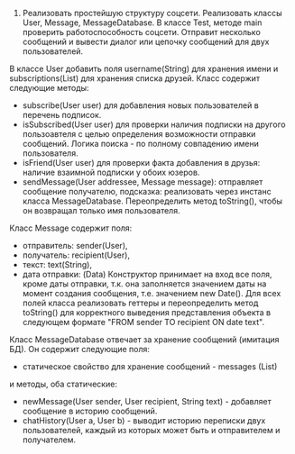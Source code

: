 1) Реализовать простейшую структуру соцсети. 
Реализовать классы User, Message, MessageDatabase.
В классе Test, методе main проверить работоспособность соцсети. Отправит несколько сообщений и вывести
диалог или цепочку сообщений для двух пользователей.

В классе User добавить поля username(String) для хранения имени и subscriptions(List<User>) для хранения списка друзей.
Класс содержит следующие методы:
   * subscribe(User user) для добавления новых пользователей в перечень подписок.
   * isSubscribed(User user) для проверки наличия подписки на другого пользоавтеля с целью
определения возможности отправки сообщений. Логика поиска - по полному совпадению имени пользователя.
   * isFriend(User user) для проверки факта добавления в друзья: наличие взаимной подписки у обоих юзеров.
   * sendMessage(User addressee, Message message): отправляет сообщение получателю, подсказка: реализовать через инстанс класса
MessageDatabase.
Переопределить метод toString(), чтобы он возвращал только имя пользователя.

Класс Message содержит поля: 
   * отправитель: sender(User), 
   * получатель: recipient(User),
   * текст: text(String),
   * дата отправки: (Data)
Конструктор принимает на вход все поля, кроме даты отправки, т.к. она заполняется значением даты на момент создания 
сообщения, т.е. значением new Date().
Для всех полей класса реализовать геттеры 
и переопределить метод toString() для корректного выведения представления объекта в
следующем формате 
 "FROM sender 
 TO recipient
 ON date
 text". 

Класс MessageDatabase отвечает за хранение сообщений (имитация БД).
Он содержит следующие поля:
  * статическое свойство для хранение сообщений - messages (List<Message>)

и методы, оба статические:
 * newMessage(User sender, User recipient, String text)  - добавляет сообщение в историю сообщений.
 * chatHistory(User a, User b) - выводит историю переписки двух пользователей, каждый из которых может быть
и отправителем и получателем.
